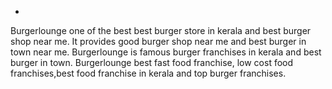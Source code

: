 -
Burgerlounge one of the best best burger store in kerala and best burger shop near me. It provides good burger shop near me
and best burger in town near me. Burgerlounge is famous burger franchises in kerala and best burger in town. Burgerlounge 
best fast food franchise, low cost food franchises,best food franchise in kerala and top burger franchises.
